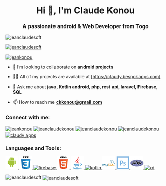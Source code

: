 <h1 align="center">Hi 👋, I'm Claude Konou</h1>
<h3 align="center">A passionate android & Web Developer from Togo</h3>

<p align="left"> <img src="https://komarev.com/ghpvc/?username=jeanclaudesoft&label=Profile%20views&color=0e75b6&style=flat" alt="jeanclaudesoft" /> </p>

<p align="left"> <a href="https://github.com/ryo-ma/github-profile-trophy"><img src="https://github-profile-trophy.vercel.app/?username=jeanclaudesoft" alt="jeanclaudesoft" /></a> </p>

<p align="left"> <a href="https://twitter.com/jeankonou" target="blank"><img src="https://img.shields.io/twitter/follow/jeankonou?logo=twitter&style=for-the-badge" alt="jeankonou" /></a> </p>

- 👯 I’m looking to collaborate on **android projects**

- 👨‍💻 All of my projects are available at [https://claudy.bespokapps.com]

- 💬 Ask me about **java, Kotlin android, php, rest api, laravel, Firebase, SQL**

- 📫 How to reach me **ckkonou@gmail.com**

<h3 align="left">Connect with me:</h3>
<p align="left">
<a href="https://twitter.com/jeankonou" target="blank"><img align="center" src="https://raw.githubusercontent.com/rahuldkjain/github-profile-readme-generator/master/src/images/icons/Social/twitter.svg" alt="jeankonou" height="30" width="40" /></a>
<a href="https://linkedin.com/in/jeanclaudekonou" target="blank"><img align="center" src="https://raw.githubusercontent.com/rahuldkjain/github-profile-readme-generator/master/src/images/icons/Social/linked-in-alt.svg" alt="jeanclaudekonou" height="30" width="40" /></a>
<a href="https://fb.com/jeanclaudekonou" target="blank"><img align="center" src="https://raw.githubusercontent.com/rahuldkjain/github-profile-readme-generator/master/src/images/icons/Social/facebook.svg" alt="jeanclaudekonou" height="30" width="40" /></a>
<a href="https://instagram.com/jeanclaudekonou" target="blank"><img align="center" src="https://raw.githubusercontent.com/rahuldkjain/github-profile-readme-generator/master/src/images/icons/Social/instagram.svg" alt="jeanclaudekonou" height="30" width="40" /></a>
<a href="https://www.youtube.com/c/claudy apps" target="blank"><img align="center" src="https://raw.githubusercontent.com/rahuldkjain/github-profile-readme-generator/master/src/images/icons/Social/youtube.svg" alt="claudy apps" height="30" width="40" /></a>
</p>

<h3 align="left">Languages and Tools:</h3>
<p align="left"> <a href="https://developer.android.com" target="_blank"> <img src="https://raw.githubusercontent.com/devicons/devicon/master/icons/android/android-original-wordmark.svg" alt="android" width="40" height="40"/> </a> <a href="https://www.w3schools.com/css/" target="_blank"> <img src="https://raw.githubusercontent.com/devicons/devicon/master/icons/css3/css3-original-wordmark.svg" alt="css3" width="40" height="40"/> </a> <a href="https://firebase.google.com/" target="_blank"> <img src="https://www.vectorlogo.zone/logos/firebase/firebase-icon.svg" alt="firebase" width="40" height="40"/> </a> <a href="https://www.w3.org/html/" target="_blank"> <img src="https://raw.githubusercontent.com/devicons/devicon/master/icons/html5/html5-original-wordmark.svg" alt="html5" width="40" height="40"/> </a> <a href="https://www.java.com" target="_blank"> <img src="https://raw.githubusercontent.com/devicons/devicon/master/icons/java/java-original.svg" alt="java" width="40" height="40"/> </a> <a href="https://kotlinlang.org" target="_blank"> <img src="https://www.vectorlogo.zone/logos/kotlinlang/kotlinlang-icon.svg" alt="kotlin" width="40" height="40"/> </a> <a href="https://www.mysql.com/" target="_blank"> <img src="https://raw.githubusercontent.com/devicons/devicon/master/icons/mysql/mysql-original-wordmark.svg" alt="mysql" width="40" height="40"/> </a> <a href="https://www.photoshop.com/en" target="_blank"> <img src="https://raw.githubusercontent.com/devicons/devicon/master/icons/photoshop/photoshop-line.svg" alt="photoshop" width="40" height="40"/> </a> <a href="https://www.php.net" target="_blank"> <img src="https://raw.githubusercontent.com/devicons/devicon/master/icons/php/php-original.svg" alt="php" width="40" height="40"/> </a> <a href="https://www.adobe.com/products/xd.html" target="_blank"> <img src="https://cdn.worldvectorlogo.com/logos/adobe-xd.svg" alt="xd" width="40" height="40"/> </a> </p>

<p><img align="left" src="https://github-readme-stats.vercel.app/api/top-langs?username=jeanclaudesoft&show_icons=true&locale=en&layout=compact" alt="jeanclaudesoft" /></p>

<p>&nbsp;<img align="center" src="https://github-readme-stats.vercel.app/api?username=jeanclaudesoft&show_icons=true&locale=en" alt="jeanclaudesoft" /></p>
